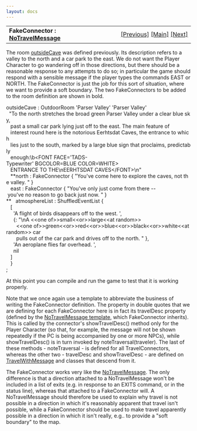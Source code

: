 ```yaml
---
layout: docs
---
```

<table width="100%" data-border="0" data-cellspacing="0"
data-cellpadding="3" data-bgcolor="#C0C0C0">
<colgroup>
<col style="width: 50%" />
<col style="width: 50%" />
</colgroup>
<tbody>
<tr>
<td style="text-align: left;"><strong>FakeConnector : <a
href="notravelmessage.html">NoTravelMessage</a><br />
</strong></td>
<td style="text-align: right;"><a href="outdoorroom.html">[Previous]</a>
<a href="generalintroduction.html">[Main]</a> <a
href="deadendconnector.html">[Next]</a></td>
</tr>
</tbody>
</table>

  
The room [outsideCave](outdoorroom.html) was defined previously. Its
description refers to a valley to the north and a car park to the east.
We do not want the Player Character to go wandering off in those
directions, but there should be a reasonable response to any attempts to
do so; in particular the game should respond with a sensible message if
the player types the commands EAST or NORTH. The FakeConnector is just
the job for this sort of situation, where we want to provide a soft
boundary. The two FakeConnectors to be added to the room definition are
shown in bold.  
  
outsideCave : OutdoorRoom 'Parser Valley' 'Parser Valley'  
  "To the north stretches the broad green Parser Valley under a clear blue sky,   
   past a small car park lying just off to the east. The main feature of  
   interest round here is the notorious Eerhtsdat Caves, the entrance to which  
   lies just to the south, marked by a large blue sign that proclaims, predictably  
   enough:\b\<FONT FACE='TADS-Typewriter' BGCOLOR=BLUE COLOR=WHITE\>  
   ENTRANCE TO THE\nEERHTSDAT CAVES\</FONT\>\n"  
   **north : FakeConnector { "You've come here to explore the caves, not the valley. " }     
   east : FakeConnector { "You've only just come from there -- you've no reason to go back just now. " }  
**   atmosphereList : ShuffledEventList {  
   \[  
     'A flight of birds disappears off to the west. ',  
     {: "\nA \<\<one of\>\>small\<\<or\>\>large\<\<at random\>\>  
       \<\<one
of\>\>green\<\<or\>\>red\<\<or\>\>blue\<\<or\>\>black\<\<or\>\>white\<\<at
random\>\> car  
       pulls out of the car park and drives off to the north. " },  
     'An aeroplane flies far overhead. ',  
     nil  
   \]   
   }  
;  
  
At this point you can compile and run the game to test that it is
working properly.  
  
Note that we once again use a template to abbreviate the business of
writing the FakeConnector definition. The property in double quotes that
we are defining for each FakeConnector here is in fact its travelDesc
property (defined by the [NoTravelMessage
template](notravelmessagetemplate.html), which FakeConnector inherits).
This is called by the connector's showTravelDesc() method only for the
Player Character (so that, for example, the message will not be shown
repeatedly if the PC is being accompanied by one or more NPCs), while
showTravelDesc() is in turn invoked by noteTraversal(traveler). The last
of these methods - noteTraversal - is defined for all TravelConnectors,
whereas the other two - travelDesc and showTravelDesc - are defined on
[TravelWithMessage](travelwithmessage.html) and classes that descend from
it.  
  
The FakeConnector works very like the
[NoTravelMessage](notravelmessage.html). The only difference is that a
direction attached to a NoTravelMessage won't be included in a list of
exits (e.g. in response to an EXITS command, or in the status line),
whereas that attached to a FakeConnector will. A NoTravelMessage should
therefore be used to explain why travel is not possible in a direction
in which it's reasonably apparent that travel isn't possible, while a
FakeConnector should be used to make travel apparently possible in a
direction in which it isn't really, e.g.. to provide a "soft boundary"
to the map.  
  
  
